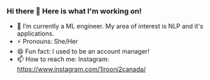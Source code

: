 ### Hi there 👋 Here is what I'm working on!

- 🔭 I’m currently a ML engineer. My area of interest is NLP and it's applications.
- ⚡ Pronouns: She/Her
- 😄 Fun fact: I used to be an account manager!
- 📫 How to reach me: Instagram: https://www.instagram.com/1irooni2canada/

